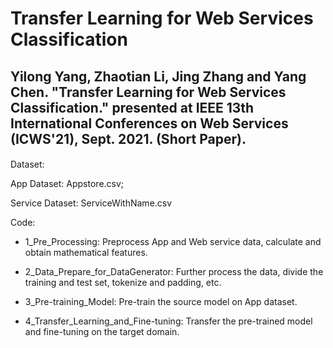 Transfer Learning for Web Services Classification
=============

Yilong Yang, Zhaotian Li, Jing Zhang and Yang Chen. "Transfer Learning for Web Services Classification." presented at IEEE 13th International Conferences on Web Services (ICWS'21), Sept. 2021. (Short Paper).
------- 

#### 
Dataset: 

App Dataset: Appstore.csv;

Service Dataset: ServiceWithName.csv

Code:
* 1_Pre_Processing: Preprocess App and Web service data, calculate and obtain mathematical features.

* 2_Data_Prepare_for_DataGenerator: Further process the data, divide the training and test set, tokenize and padding, etc.

* 3_Pre-training_Model: Pre-train the source model on App dataset.

* 4_Transfer_Learning_and_Fine-tuning: Transfer the pre-trained model and fine-tuning on the target domain.
